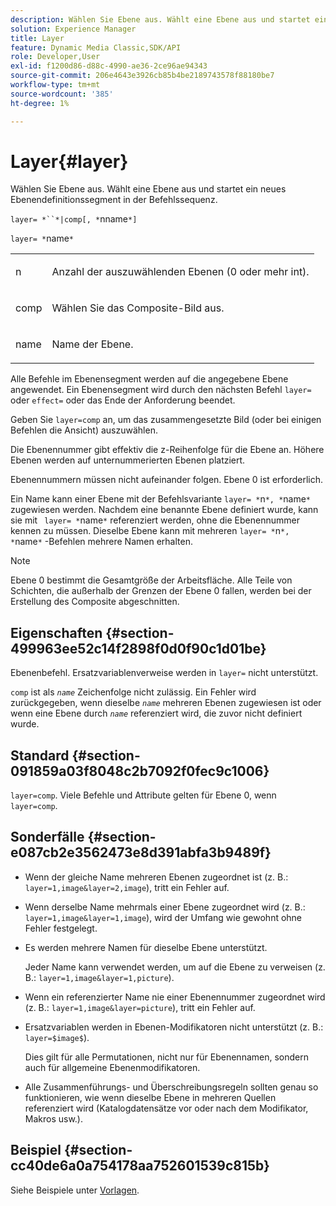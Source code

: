 ```yaml
---
description: Wählen Sie Ebene aus. Wählt eine Ebene aus und startet ein neues Ebenendefinitionssegment in der Befehlssequenz.
solution: Experience Manager
title: Layer
feature: Dynamic Media Classic,SDK/API
role: Developer,User
exl-id: f1200d86-d88c-4990-ae36-2ce96ae94343
source-git-commit: 206e4643e3926cb85b4be2189743578f88180be7
workflow-type: tm+mt
source-wordcount: '385'
ht-degree: 1%

---
```


# Layer{#layer}

Wählen Sie Ebene aus. Wählt eine Ebene aus und startet ein neues Ebenendefinitionssegment in der Befehlssequenz.

`layer= *``*|comp[, *`nname`*]`

`layer= *`name`*`

<table id="simpletable_22DE3365A6454949B0D30C6D7110476E"> 
 <tr class="strow"> 
  <td class="stentry"> <p><span class="codeph"> <span class="varname"> n</span></span> </p></td> 
  <td class="stentry"> <p>Anzahl der auszuwählenden Ebenen (0 oder mehr int). </p></td> 
 </tr> 
 <tr class="strow"> 
  <td class="stentry"> <p><span class="codeph"> comp</span> </p></td> 
  <td class="stentry"> <p>Wählen Sie das Composite-Bild aus. </p></td> 
 </tr> 
 <tr class="strow"> 
  <td class="stentry"> <p><span class="codeph"> <span class="varname"> name</span></span> </p></td> 
  <td class="stentry"> <p>Name der Ebene. </p></td> 
 </tr> 
</table>

Alle Befehle im Ebenensegment werden auf die angegebene Ebene angewendet. Ein Ebenensegment wird durch den nächsten Befehl `layer=` oder `effect=` oder das Ende der Anforderung beendet.

Geben Sie `layer=comp` an, um das zusammengesetzte Bild (oder bei einigen Befehlen die Ansicht) auszuwählen.

Die Ebenennummer gibt effektiv die z-Reihenfolge für die Ebene an. Höhere Ebenen werden auf unternummerierten Ebenen platziert.

Ebenennummern müssen nicht aufeinander folgen. Ebene 0 ist erforderlich.

Ein Name kann einer Ebene mit der Befehlsvariante `layer= *`n`*, *`name`*` zugewiesen werden. Nachdem eine benannte Ebene definiert wurde, kann sie mit ` layer= *`name`*` referenziert werden, ohne die Ebenennummer kennen zu müssen. Dieselbe Ebene kann mit mehreren `layer= *`n`*, *`name`*` -Befehlen mehrere Namen erhalten.

>[!NOTE]
>
>Ebene 0 bestimmt die Gesamtgröße der Arbeitsfläche. Alle Teile von Schichten, die außerhalb der Grenzen der Ebene 0 fallen, werden bei der Erstellung des Composite abgeschnitten.

## Eigenschaften {#section-499963ee52c14f2898f0d0f90c1d01be}

Ebenenbefehl. Ersatzvariablenverweise werden in `layer=` nicht unterstützt.

`comp` ist als  *`name`* Zeichenfolge nicht zulässig. Ein Fehler wird zurückgegeben, wenn dieselbe *`name`* mehreren Ebenen zugewiesen ist oder wenn eine Ebene durch *`name`* referenziert wird, die zuvor nicht definiert wurde.

## Standard {#section-091859a03f8048c2b7092f0fec9c1006}

`layer=comp`. Viele Befehle und Attribute gelten für Ebene 0, wenn `layer=comp`.

## Sonderfälle {#section-e087cb2e3562473e8d391abfa3b9489f}

* Wenn der gleiche Name mehreren Ebenen zugeordnet ist (z. B.: `layer=1,image&layer=2,image`), tritt ein Fehler auf.
* Wenn derselbe Name mehrmals einer Ebene zugeordnet wird (z. B.: `layer=1,image&layer=1,image`), wird der Umfang wie gewohnt ohne Fehler festgelegt.
* Es werden mehrere Namen für dieselbe Ebene unterstützt.

   Jeder Name kann verwendet werden, um auf die Ebene zu verweisen (z. B.: `layer=1,image&layer=1,picture`).
* Wenn ein referenzierter Name nie einer Ebenennummer zugeordnet wird (z. B.: `layer=1,image&layer=picture`), tritt ein Fehler auf.
* Ersatzvariablen werden in Ebenen-Modifikatoren nicht unterstützt (z. B.: `layer=$image$`).

   Dies gilt für alle Permutationen, nicht nur für Ebenennamen, sondern auch für allgemeine Ebenenmodifikatoren.

* Alle Zusammenführungs- und Überschreibungsregeln sollten genau so funktionieren, wie wenn dieselbe Ebene in mehreren Quellen referenziert wird (Katalogdatensätze vor oder nach dem Modifikator, Makros usw.).

## Beispiel {#section-cc40de6a0a754178aa752601539c815b}

Siehe Beispiele unter [Vorlagen](../../../../../is-api/http-ref/image-serving-api-ref/c-http-protocol-reference/c-templates/c-templates.md#concept-3cd2d2adae0e41b2979b9640244d4d3e).
